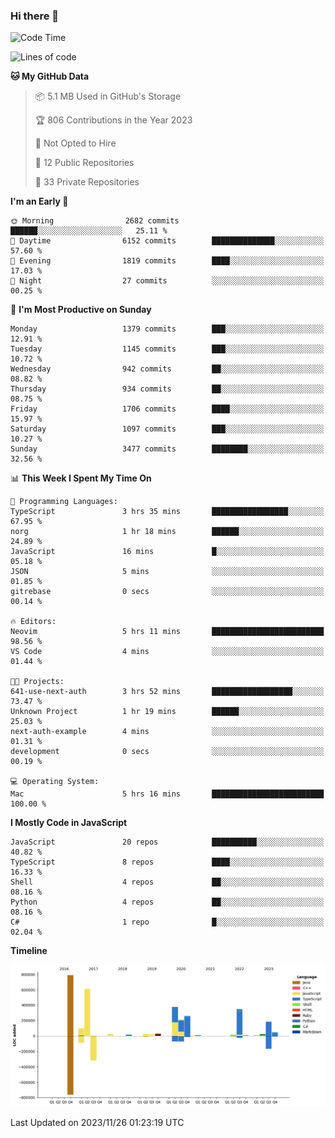 ### Hi there 👋

<!--
**Clumsy-Coder/Clumsy-Coder** is a ✨ _special_ ✨ repository because its `README.md` (this file) appears on your GitHub profile.

Here are some ideas to get you started:

- 🔭 I’m currently working on ...
- 🌱 I’m currently learning ...
- 👯 I’m looking to collaborate on ...
- 🤔 I’m looking for help with ...
- 💬 Ask me about ...
- 📫 How to reach me: ...
- 😄 Pronouns: ...
- ⚡ Fun fact: ...
-->

<!-- anmol098/waka-readme-stats -->
<!--START_SECTION:waka-->
![Code Time](http://img.shields.io/badge/Code%20Time-471%20hrs%2039%20mins-blue)

![Lines of code](https://img.shields.io/badge/From%20Hello%20World%20I%27ve%20Written-3.1%20million%20lines%20of%20code-blue)

**🐱 My GitHub Data** 

> 📦 5.1 MB Used in GitHub's Storage 
 > 
> 🏆 806 Contributions in the Year 2023
 > 
> 🚫 Not Opted to Hire
 > 
> 📜 12 Public Repositories 
 > 
> 🔑 33 Private Repositories 
 > 
**I'm an Early 🐤** 

```text
🌞 Morning                2682 commits        ██████░░░░░░░░░░░░░░░░░░░   25.11 % 
🌆 Daytime                6152 commits        ██████████████░░░░░░░░░░░   57.60 % 
🌃 Evening                1819 commits        ████░░░░░░░░░░░░░░░░░░░░░   17.03 % 
🌙 Night                  27 commits          ░░░░░░░░░░░░░░░░░░░░░░░░░   00.25 % 
```
📅 **I'm Most Productive on Sunday** 

```text
Monday                   1379 commits        ███░░░░░░░░░░░░░░░░░░░░░░   12.91 % 
Tuesday                  1145 commits        ███░░░░░░░░░░░░░░░░░░░░░░   10.72 % 
Wednesday                942 commits         ██░░░░░░░░░░░░░░░░░░░░░░░   08.82 % 
Thursday                 934 commits         ██░░░░░░░░░░░░░░░░░░░░░░░   08.75 % 
Friday                   1706 commits        ████░░░░░░░░░░░░░░░░░░░░░   15.97 % 
Saturday                 1097 commits        ███░░░░░░░░░░░░░░░░░░░░░░   10.27 % 
Sunday                   3477 commits        ████████░░░░░░░░░░░░░░░░░   32.56 % 
```


📊 **This Week I Spent My Time On** 

```text
💬 Programming Languages: 
TypeScript               3 hrs 35 mins       █████████████████░░░░░░░░   67.95 % 
norg                     1 hr 18 mins        ██████░░░░░░░░░░░░░░░░░░░   24.89 % 
JavaScript               16 mins             █░░░░░░░░░░░░░░░░░░░░░░░░   05.18 % 
JSON                     5 mins              ░░░░░░░░░░░░░░░░░░░░░░░░░   01.85 % 
gitrebase                0 secs              ░░░░░░░░░░░░░░░░░░░░░░░░░   00.14 % 

🔥 Editors: 
Neovim                   5 hrs 11 mins       █████████████████████████   98.56 % 
VS Code                  4 mins              ░░░░░░░░░░░░░░░░░░░░░░░░░   01.44 % 

🐱‍💻 Projects: 
641-use-next-auth        3 hrs 52 mins       ██████████████████░░░░░░░   73.47 % 
Unknown Project          1 hr 19 mins        ██████░░░░░░░░░░░░░░░░░░░   25.03 % 
next-auth-example        4 mins              ░░░░░░░░░░░░░░░░░░░░░░░░░   01.31 % 
development              0 secs              ░░░░░░░░░░░░░░░░░░░░░░░░░   00.19 % 

💻 Operating System: 
Mac                      5 hrs 16 mins       █████████████████████████   100.00 % 
```

**I Mostly Code in JavaScript** 

```text
JavaScript               20 repos            ██████████░░░░░░░░░░░░░░░   40.82 % 
TypeScript               8 repos             ████░░░░░░░░░░░░░░░░░░░░░   16.33 % 
Shell                    4 repos             ██░░░░░░░░░░░░░░░░░░░░░░░   08.16 % 
Python                   4 repos             ██░░░░░░░░░░░░░░░░░░░░░░░   08.16 % 
C#                       1 repo              █░░░░░░░░░░░░░░░░░░░░░░░░   02.04 % 
```



**Timeline**

![Lines of Code chart](https://raw.githubusercontent.com/Clumsy-Coder/Clumsy-Coder/main/assets/bar_graph.png)


 Last Updated on 2023/11/26 01:23:19 UTC
<!--END_SECTION:waka-->
